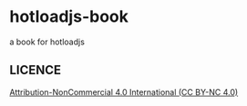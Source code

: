 # hotloadjs-book
a book for hotloadjs

## LICENCE

[Attribution-NonCommercial 4.0 International (CC BY-NC 4.0)](https://creativecommons.org/licenses/by-nc/4.0/)
